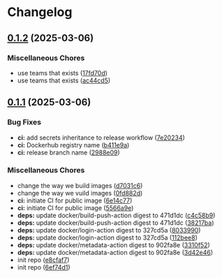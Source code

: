 # Changelog

## [0.1.2](https://github.com/ZeroGachis/debezium-alpine/compare/v0.1.1...v0.1.2) (2025-03-06)


### Miscellaneous Chores

* use teams that exists ([17fd70d](https://github.com/ZeroGachis/debezium-alpine/commit/17fd70d0f224f3039653858a25718d28b39209da))
* use teams that exists ([ac44cd5](https://github.com/ZeroGachis/debezium-alpine/commit/ac44cd5e6d29e2299d15ced3dfba470663233baa))

## [0.1.1](https://github.com/ZeroGachis/debezium-alpine/compare/v0.1.0...v0.1.1) (2025-03-06)


### Bug Fixes

* **ci:** add secrets inheritance to release workflow ([7e20234](https://github.com/ZeroGachis/debezium-alpine/commit/7e20234d6f37844f28794c78eddddeb32223af86))
* **ci:** Dockerhub registry name ([b411e9a](https://github.com/ZeroGachis/debezium-alpine/commit/b411e9a00df0bfefc9511e4716f667d26d7aca25))
* **ci:** release branch name ([2988e09](https://github.com/ZeroGachis/debezium-alpine/commit/2988e098b8c8e8bb2278be0c68715b3b2692bcca))


### Miscellaneous Chores

* change the way we build images ([d7031c6](https://github.com/ZeroGachis/debezium-alpine/commit/d7031c666d631b63e10d056ba89d2a7e881bd483))
* change the way we vuild images ([0fd882d](https://github.com/ZeroGachis/debezium-alpine/commit/0fd882df589862afdb87c192c7c0f35a128c3aeb))
* **ci:** initiate CI for public image ([6e14c77](https://github.com/ZeroGachis/debezium-alpine/commit/6e14c7751751e37068cd444edff228a4a88d7b26))
* **ci:** initiate CI for public image ([5566a9e](https://github.com/ZeroGachis/debezium-alpine/commit/5566a9e73bb21576556fdc83a6a7598b92f3fb0a))
* **deps:** update docker/build-push-action digest to 471d1dc ([c4c58b9](https://github.com/ZeroGachis/debezium-alpine/commit/c4c58b9dfc16a43c75c50dde288d774f7cfad935))
* **deps:** update docker/build-push-action digest to 471d1dc ([38217ba](https://github.com/ZeroGachis/debezium-alpine/commit/38217baacf50163dce0f9a2b645f4bb1a3bd6d90))
* **deps:** update docker/login-action digest to 327cd5a ([8033990](https://github.com/ZeroGachis/debezium-alpine/commit/80339901bf6f13f45595d9afce44a30e11f558e3))
* **deps:** update docker/login-action digest to 327cd5a ([112bee8](https://github.com/ZeroGachis/debezium-alpine/commit/112bee8ad142f1d8e3362a808f1242be620db126))
* **deps:** update docker/metadata-action digest to 902fa8e ([3310f52](https://github.com/ZeroGachis/debezium-alpine/commit/3310f52b2e043044cc3ab10db0e2a74bd9e57bc3))
* **deps:** update docker/metadata-action digest to 902fa8e ([3d42e46](https://github.com/ZeroGachis/debezium-alpine/commit/3d42e462c08651e2897a0785365b16966280e6a7))
* init repo ([e8cfaf7](https://github.com/ZeroGachis/debezium-alpine/commit/e8cfaf72cdbd2b5bad648d86733bb2bd9733f06d))
* init repo ([6ef74d1](https://github.com/ZeroGachis/debezium-alpine/commit/6ef74d1e24ad0f21b7092306454a17ee67b14626))
